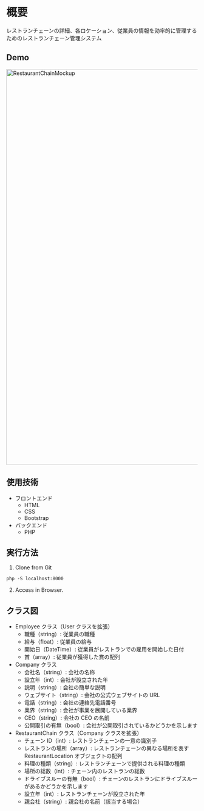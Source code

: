 # 概要
レストランチェーンの詳細、各ロケーション、従業員の情報を効率的に管理するためのレストランチェーン管理システム

## Demo

<img width="1040" alt="RestaurantChainMockup" src="https://github.com/Naonao3/Restaurant-Chain-Mockup/assets/97473345/8fec01aa-969d-4471-9bde-f13231609d01">



## 使用技術
- フロントエンド
  - HTML
  - CSS
  - Bootstrap
- バックエンド
  - PHP

## 実行方法
 1. Clone from Git
 
 ```shell
 php -S localhost:8000
```
2. Access in Browser.

## クラス図
- Employee クラス（User クラスを拡張）
    - 職種（string）: 従業員の職種
    - 給与（float）: 従業員の給与
    - 開始日（DateTime）: 従業員がレストランでの雇用を開始した日付
    - 賞（array）: 従業員が獲得した賞の配列
- Company クラス
    - 会社名（string）: 会社の名称
    - 設立年（int）: 会社が設立された年
    - 説明（string）: 会社の簡単な説明
    - ウェブサイト（string）: 会社の公式ウェブサイトの URL
    - 電話（string）: 会社の連絡先電話番号
    - 業界（string）: 会社が事業を展開している業界
    - CEO（string）: 会社の CEO の名前
    - 公開取引の有無（bool）: 会社が公開取引されているかどうかを示します
- RestaurantChain クラス（Company クラスを拡張）
    - チェーン ID（int）: レストランチェーンの一意の識別子
    - レストランの場所（array）: レストランチェーンの異なる場所を表す RestaurantLocation オブジェクトの配列
    - 料理の種類（string）: レストランチェーンで提供される料理の種類
    - 場所の総数（int）: チェーン内のレストランの総数
    - ドライブスルーの有無（bool）: チェーンのレストランにドライブスルーがあるかどうかを示します
    - 設立年（int）: レストランチェーンが設立された年
    - 親会社（string）: 親会社の名前（該当する場合）
